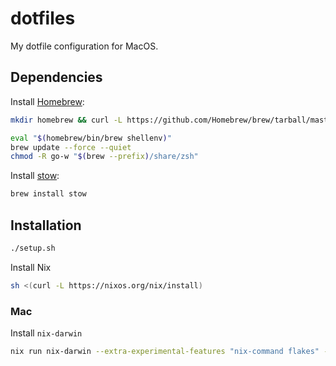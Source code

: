 # dotfiles

My dotfile configuration for MacOS.

## Dependencies

Install [Homebrew](https://docs.brew.sh/Installation):

```bash
mkdir homebrew && curl -L https://github.com/Homebrew/brew/tarball/master | tar xz --strip 1 -C homebrew

eval "$(homebrew/bin/brew shellenv)"
brew update --force --quiet
chmod -R go-w "$(brew --prefix)/share/zsh"
```

Install [stow](https://www.gnu.org/software/stow/):

```bash
brew install stow
```

## Installation

```bash
./setup.sh
```

Install Nix

```bash
sh <(curl -L https://nixos.org/nix/install)
```

### Mac

Install `nix-darwin`

```bash
nix run nix-darwin --extra-experimental-features "nix-command flakes" -- switch --flake ./nix/darwin#piedt
```
